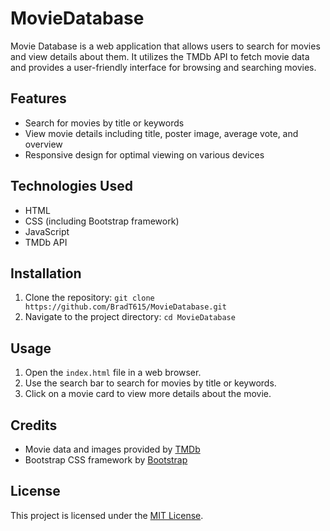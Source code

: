 # MovieDatabase

Movie Database is a web application that allows users to search for movies and view details about them. It utilizes the TMDb API to fetch movie data and provides a user-friendly interface for browsing and searching movies.

## Features

- Search for movies by title or keywords
- View movie details including title, poster image, average vote, and overview
- Responsive design for optimal viewing on various devices

## Technologies Used

- HTML
- CSS (including Bootstrap framework)
- JavaScript
- TMDb API

## Installation

1. Clone the repository: `git clone https://github.com/BradT615/MovieDatabase.git`
2. Navigate to the project directory: `cd MovieDatabase`

## Usage

1. Open the `index.html` file in a web browser.
2. Use the search bar to search for movies by title or keywords.
3. Click on a movie card to view more details about the movie.

## Credits

- Movie data and images provided by [TMDb](https://www.themoviedb.org/)
- Bootstrap CSS framework by [Bootstrap](https://getbootstrap.com/)

## License

This project is licensed under the [MIT License](https://opensource.org/licenses/MIT).
